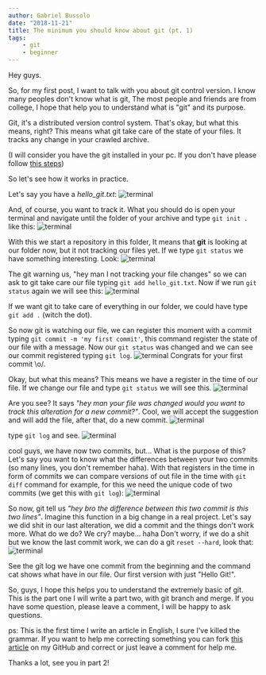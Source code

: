 ```yaml
---
author: Gabriel Bussolo
date: "2018-11-21"
title: The minimum you should know about git (pt. 1)
tags: 
    - git
    - beginner
---
```

Hey guys. 

So, for my first post, I want to talk with you about git control version. I know many peoples don't know what is git, The most people and friends are from college, I hope that help you to understand what is "git" and its purpose. 

Git, it's a distributed version control system. That's okay, but what this means, right? This means what git take care of the state of your files. It tracks any change in your crawled archive.

(I will consider you have the git installed in your pc. If you don't have please follow <a href="https://git-scm.com/downloads" markdown="1" target="_blank">this steps</a>)

So let's see how it works in practice.

Let's say you have a *hello_git.txt*:
![terminal](../../post-images/the-minimum-you-should-know-about-git-pt-1/cool-file.png)

And, of course, you want to track it. What you should do is open your terminal and navigate until the folder of your archive and type ```git init .``` like this:
![terminal](../../post-images/the-minimum-you-should-know-about-git-pt-1/git-init.png) 

With this we start a repository in this folder, It means that **git** is looking at our folder now, but it not tracking our files yet. If we type ```git status```  we have something interesting. 
Look:
![terminal](../../post-images/the-minimum-you-should-know-about-git-pt-1/git-status.png)

The git warning us, "hey man I not tracking your file changes" so we can ask to git take care our file typing ```git add hello_git.txt```. Now if we run ```git status``` again we will see this:
![terminal](../../post-images/the-minimum-you-should-know-about-git-pt-1/git-add.png)

If we want git to take care of everything in our folder, we could have type  ```git add .``` (witch the dot).

So now git is watching our file, we can register this moment with a commit typing ```git commit -m 'my first commit'```, this command register the state of our file with a message. Now our ```git status``` was changed and we can see our commit registered typing ```git log```.
![terminal](../../post-images/the-minimum-you-should-know-about-git-pt-1/git-commit.png)
Congrats for your first commit \o/.

Okay, but what this means? This means we have a register in the time of our file. If we change our file and type ```git status``` we will see this.
![terminal](../../post-images/the-minimum-you-should-know-about-git-pt-1/git-status-2.png)

Are you see? It says *"hey man your file was changed would you want to track this alteration for a new commit?"*. Cool, we will accept the suggestion and will add the file, after that, do a new commit.
![terminal](../../post-images/the-minimum-you-should-know-about-git-pt-1/git-commit-2.png)

type ```git log``` and see.
![terminal](../../post-images/the-minimum-you-should-know-about-git-pt-1/git-log-2.png)

cool guys, we have now two commits, but... What is the purpose of this?
Let's say you want to know what the differences between your two commits (so many lines, you don't remember haha). With that registers in the time in form of commits we can compare versions of out file in the time with ```git diff``` command for example, for this we need the unique code of two commits (we get this with ```git log```):
![terminal](../../post-images/the-minimum-you-should-know-about-git-pt-1/git-diff.png)

So now, git tell us *"hey bro the difference between this two commit is this two lines"*. Imagine this function in a big change in a real project. Let's say we did shit in our last alteration, we did a commit and the things don't work more. What do we do? We cry? maybe... haha
Don't worry, if we do a shit but we know the last commit work, we can do a git ```reset --hard```, look that:
![terminal](../../post-images/the-minimum-you-should-know-about-git-pt-1/git-reset.png)

See the git log we have one commit from the beginning and the command cat shows what have in our file. Our first version with just "Hello Git!".

So, guys, I hope this helps you to understand the extremely basic of git. This is the part one I will write a part two, with git branch and merge. If you have some question, please leave a comment, I will be happy to ask questions.

ps: This is the first time I write an article in English, I sure I've killed the grammar. If you want to help me correcting something you can fork <a href="https://github.com/gabrielbussolo/gabrielbussolo-blog/blob/master/content/blog/the-minimum-you-should-know-about-git-pt-1.md" markdown="1" target="_blank">this article</a> on my GitHub and correct or just leave a comment for help me. 

Thanks a lot, see you in part 2!